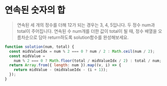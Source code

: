 # 연속된 숫자의 합

> 연속된 세 개의 정수를 더해 12가 되는 경우는 3, 4, 5입니다. 두 정수 num과 total이 주어집니다. 연속된 수 num개를 더한 값이 total이 될 때, 정수 배열을 오름차순으로 담아 return하도록 solution함수를 완성해보세요.

```javascript
function solution(num, total) {
  const midValueIdx = num % 2 === 0 ? num / 2 : Math.ceil(num / 2);
  const midValue =
    num % 2 === 0 ? Math.floor(total / midValueIdx / 2) : total / num;
  return Array.from({ length: num }).map((v, i) => {
    return midValue - (midValueIdx - (i + 1));
  });
}
```
